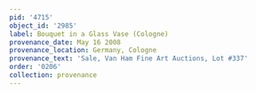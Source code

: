 ```yaml
---
pid: '4715'
object_id: '2985'
label: Bouquet in a Glass Vase (Cologne)
provenance_date: May 16 2008
provenance_location: Germany, Cologne
provenance_text: 'Sale, Van Ham Fine Art Auctions, Lot #337'
order: '0206'
collection: provenance
---
```

